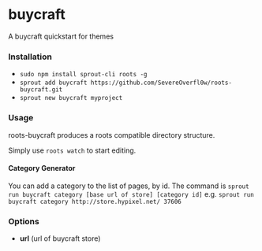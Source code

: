 # buycraft

A buycraft quickstart for themes

### Installation

- `sudo npm install sprout-cli roots -g`
- `sprout add buycraft https://github.com/SevereOverfl0w/roots-buycraft.git`
- `sprout new buycraft myproject `

### Usage
roots-buycraft produces a roots compatible directory structure.

Simply use `roots watch` to start editing.

#### Category Generator
You can add a category to the list of pages, by id. The command is
`sprout run buycraft category [base url of store] [category id]`
e.g.
`sprout run buycraft category http://store.hypixel.net/ 37606`

### Options

- **url** (url of buycraft store)
